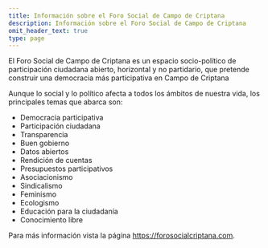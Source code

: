 ```yaml
---
title: Información sobre el Foro Social de Campo de Criptana
description: Información sobre el Foro Social de Campo de Criptana
omit_header_text: true
type: page
---
```


<!-- LTeX: language=es -->

El Foro Social de Campo de Criptana es un espacio socio-político de participación ciudadana abierto, horizontal y no partidario, que pretende construir una democracia más participativa en Campo de Criptana

Aunque lo social y lo político afecta a todos los ámbitos de nuestra vida, los principales temas que abarca son:

- Democracia participativa
- Participación ciudadana
- Transparencia
- Buen gobierno
- Datos abiertos
- Rendición de cuentas
- Presupuestos participativos
- Asociacionismo
- Sindicalismo
- Feminismo
- Ecologismo
- Educación para la ciudadanía
- Conocimiento libre

Para más información vista la página https://forosocialcriptana.com.